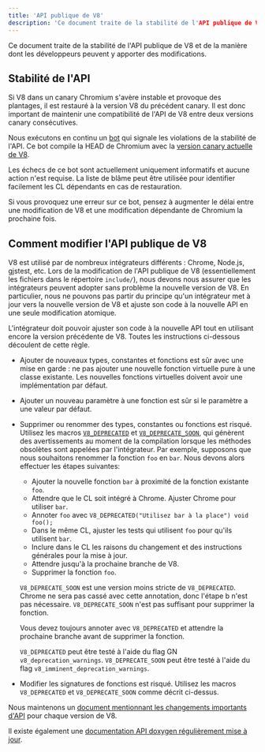 ```yaml
---
title: 'API publique de V8'
description: 'Ce document traite de la stabilité de l'API publique de V8 et de la manière dont les développeurs peuvent y apporter des modifications.'
---
```

Ce document traite de la stabilité de l'API publique de V8 et de la manière dont les développeurs peuvent y apporter des modifications.

## Stabilité de l'API

Si V8 dans un canary Chromium s'avère instable et provoque des plantages, il est restauré à la version V8 du précédent canary. Il est donc important de maintenir une compatibilité de l'API de V8 entre deux versions canary consécutives.

Nous exécutons en continu un [bot](https://ci.chromium.org/p/v8/builders/luci.v8.ci/Linux%20V8%20API%20Stability) qui signale les violations de la stabilité de l'API. Ce bot compile la HEAD de Chromium avec la [version canary actuelle de V8](https://chromium.googlesource.com/v8/v8/+/refs/heads/canary).

Les échecs de ce bot sont actuellement uniquement informatifs et aucune action n'est requise. La liste de blâme peut être utilisée pour identifier facilement les CL dépendants en cas de restauration.

Si vous provoquez une erreur sur ce bot, pensez à augmenter le délai entre une modification de V8 et une modification dépendante de Chromium la prochaine fois.

## Comment modifier l'API publique de V8

V8 est utilisé par de nombreux intégrateurs différents : Chrome, Node.js, gjstest, etc. Lors de la modification de l'API publique de V8 (essentiellement les fichiers dans le répertoire `include/`), nous devons nous assurer que les intégrateurs peuvent adopter sans problème la nouvelle version de V8. En particulier, nous ne pouvons pas partir du principe qu'un intégrateur met à jour vers la nouvelle version de V8 et ajuste son code à la nouvelle API en une seule modification atomique.

L'intégrateur doit pouvoir ajuster son code à la nouvelle API tout en utilisant encore la version précédente de V8. Toutes les instructions ci-dessous découlent de cette règle.

- Ajouter de nouveaux types, constantes et fonctions est sûr avec une mise en garde : ne pas ajouter une nouvelle fonction virtuelle pure à une classe existante. Les nouvelles fonctions virtuelles doivent avoir une implémentation par défaut.
- Ajouter un nouveau paramètre à une fonction est sûr si le paramètre a une valeur par défaut.
- Supprimer ou renommer des types, constantes ou fonctions est risqué. Utilisez les macros [`V8_DEPRECATED`](https://cs.chromium.org/chromium/src/v8/include/v8config.h?l=395&rcl=0425b20ad9a8ba38c2e0dd16e8814abb722bfdde) et [`V8_DEPRECATE_SOON`](https://cs.chromium.org/chromium/src/v8/include/v8config.h?l=403&rcl=0425b20ad9a8ba38c2e0dd16e8814abb722bfdde), qui génèrent des avertissements au moment de la compilation lorsque les méthodes obsolètes sont appelées par l'intégrateur. Par exemple, supposons que nous souhaitons renommer la fonction `foo` en `bar`. Nous devons alors effectuer les étapes suivantes:
    - Ajouter la nouvelle fonction `bar` à proximité de la fonction existante `foo`.
    - Attendre que le CL soit intégré à Chrome. Ajuster Chrome pour utiliser `bar`.
    - Annoter `foo` avec `V8_DEPRECATED("Utilisez bar à la place") void foo();`
    - Dans le même CL, ajuster les tests qui utilisent `foo` pour qu'ils utilisent `bar`.
    - Inclure dans le CL les raisons du changement et des instructions générales pour la mise à jour.
    - Attendre jusqu'à la prochaine branche de V8.
    - Supprimer la fonction `foo`.

    `V8_DEPRECATE_SOON` est une version moins stricte de `V8_DEPRECATED`. Chrome ne sera pas cassé avec cette annotation, donc l'étape b n'est pas nécessaire. `V8_DEPRECATE_SOON` n'est pas suffisant pour supprimer la fonction.

    Vous devez toujours annoter avec `V8_DEPRECATED` et attendre la prochaine branche avant de supprimer la fonction.

    `V8_DEPRECATED` peut être testé à l'aide du flag GN `v8_deprecation_warnings`.
    `V8_DEPRECATE_SOON` peut être testé à l'aide du flag `v8_imminent_deprecation_warnings`.

- Modifier les signatures de fonctions est risqué. Utilisez les macros `V8_DEPRECATED` et `V8_DEPRECATE_SOON` comme décrit ci-dessus.

Nous maintenons un [document mentionnant les changements importants d'API](https://docs.google.com/document/d/1g8JFi8T_oAE_7uAri7Njtig7fKaPDfotU6huOa1alds/edit) pour chaque version de V8.

Il existe également une [documentation API doxygen régulièrement mise à jour](https://v8.dev/api).
